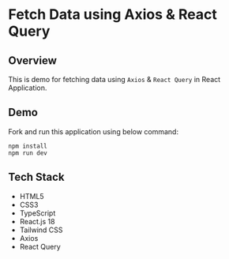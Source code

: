 
# Fetch Data using Axios & React Query

## Overview 
This is demo for fetching data using `Axios` & `React Query` in React Application. 

## Demo
Fork and run this application using below command:
```
npm install
npm run dev
```
## Tech Stack

* HTML5
* CSS3
* TypeScript 
* React.js 18
* Tailwind CSS
* Axios
* React Query
